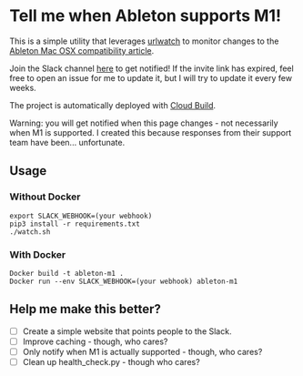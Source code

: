 # Tell me when Ableton supports M1!

This is a simple utility that leverages [urlwatch](https://github.com/thp/urlwatch) to monitor changes to the
[Ableton Mac OSX compatibility article](https://help.ableton.com/hc/en-us/articles/115001261150-Mac-Compatibility-with-Live).

Join the Slack channel [here](https://join.slack.com/t/whenwillablet-ycw5231/shared_invite/zt-knvqj3fo-GfbxLP3zxBgNuAODi1kHSw) to get notified! If the invite link has expired, feel free to open an issue for me to update it, but I will try to update it every few weeks.

The project is automatically deployed with [Cloud Build](https://cloud.google.com/cloud-build).

Warning: you will get notified when this page changes - not necessarily when M1 is supported. I created this because responses from their support team have been... unfortunate.

## Usage

### Without Docker
```
export SLACK_WEBHOOK=(your webhook)
pip3 install -r requirements.txt
./watch.sh
```

### With Docker
```
Docker build -t ableton-m1 .
Docker run --env SLACK_WEBHOOK=(your webhook) ableton-m1
```

## Help me make this better?
- [ ] Create a simple website that points people to the Slack.
- [ ] Improve caching - though, who cares?
- [ ] Only notify when M1 is actually supported - though, who cares?
- [ ] Clean up health_check.py - though who cares?
